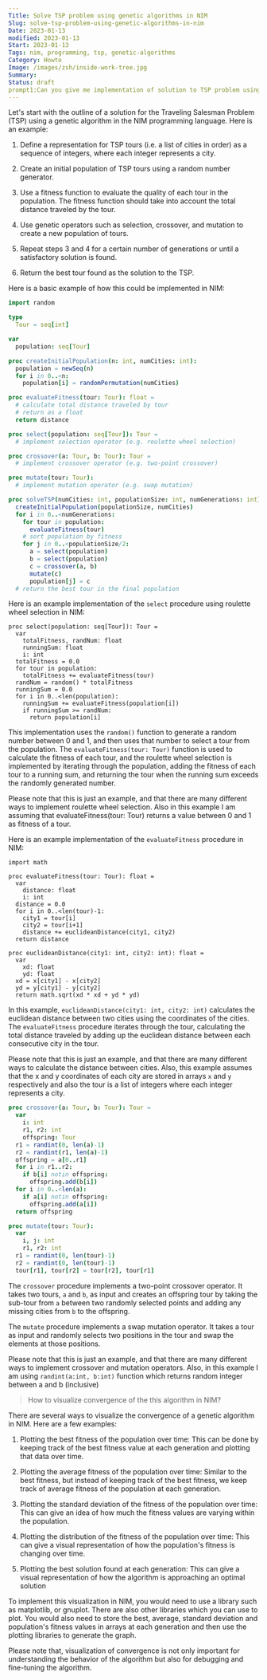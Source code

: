 ```yaml
---
Title: Solve TSP problem using genetic algorithms in NIM
Slug: solve-tsp-problem-using-genetic-algorithms-in-nim
Date: 2023-01-13
modified: 2023-01-13
Start: 2023-01-13
Tags: nim, programming, tsp, genetic-algorithms 
Category: Howto
Image: /images/zsh/inside-work-tree.jpg
Summary: 
Status: draft
prompt1:Can you give me implementation of solution to TSP problem using genetic algorithm using NIM programming language?
---
```


Let's start with the outline of a solution for the Traveling Salesman Problem (TSP) using a genetic algorithm in the NIM programming language. Here is an example:

1.  Define a representation for TSP tours (i.e. a list of cities in order) as a sequence of integers, where each integer represents a city.
    
2.  Create an initial population of TSP tours using a random number generator.
    
3.  Use a fitness function to evaluate the quality of each tour in the population. The fitness function should take into account the total distance traveled by the tour.
    
4.  Use genetic operators such as selection, crossover, and mutation to create a new population of tours.
    
5.  Repeat steps 3 and 4 for a certain number of generations or until a satisfactory solution is found.
    
6.  Return the best tour found as the solution to the TSP.
    

Here is a basic example of how this could be implemented in NIM:

```nim
import random

type
  Tour = seq[int]

var
  population: seq[Tour]

proc createInitialPopulation(n: int, numCities: int):
  population = newSeq(n)
  for i in 0..<n:
    population[i] = randomPermutation(numCities)

proc evaluateFitness(tour: Tour): float =
  # calculate total distance traveled by tour
  # return as a float
  return distance

proc select(population: seq[Tour]): Tour =
  # implement selection operator (e.g. roulette wheel selection)

proc crossover(a: Tour, b: Tour): Tour =
  # implement crossover operator (e.g. two-point crossover)

proc mutate(tour: Tour):
  # implement mutation operator (e.g. swap mutation)

proc solveTSP(numCities: int, populationSize: int, numGenerations: int):
  createInitialPopulation(populationSize, numCities)
  for i in 0..<numGenerations:
    for tour in population:
      evaluateFitness(tour)
    # sort population by fitness
    for j in 0..<populationSize/2:
      a = select(population)
      b = select(population)
      c = crossover(a, b)
      mutate(c)
      population[j] = c
  # return the best tour in the final population

```


Here is an example implementation of the `select` procedure using roulette wheel selection in NIM:
```
proc select(population: seq[Tour]): Tour =
  var
    totalFitness, randNum: float
    runningSum: float
    i: int
  totalFitness = 0.0
  for tour in population:
    totalFitness += evaluateFitness(tour)
  randNum = random() * totalFitness
  runningSum = 0.0
  for i in 0..<len(population):
    runningSum += evaluateFitness(population[i])
    if runningSum >= randNum:
      return population[i]

```

This implementation uses the `random()` function to generate a random number between 0 and 1, and then uses that number to select a tour from the population. The `evaluateFitness(tour: Tour)` function is used to calculate the fitness of each tour, and the roulette wheel selection is implemented by iterating through the population, adding the fitness of each tour to a running sum, and returning the tour when the running sum exceeds the randomly generated number.

Please note that this is just an example, and that there are many different ways to implement roulette wheel selection. Also in this example I am assuming that evaluateFitness(tour: Tour) returns a value between 0 and 1 as fitness of a tour.


Here is an example implementation of the `evaluateFitness` procedure in NIM:
```
import math

proc evaluateFitness(tour: Tour): float =
  var
    distance: float
    i: int
  distance = 0.0
  for i in 0..<len(tour)-1:
    city1 = tour[i]
    city2 = tour[i+1]
    distance += euclideanDistance(city1, city2)
  return distance

proc euclideanDistance(city1: int, city2: int): float =
  var
    xd: float
    yd: float
  xd = x[city1] - x[city2]
  yd = y[city1] - y[city2]
  return math.sqrt(xd * xd + yd * yd)

```

In this example, `euclideanDistance(city1: int, city2: int)` calculates the euclidean distance between two cities using the coordinates of the cities. The `evaluateFitness` procedure iterates through the tour, calculating the total distance traveled by adding up the euclidean distance between each consecutive city in the tour.

Please note that this is just an example, and that there are many different ways to calculate the distance between cities. Also, this example assumes that the x and y coordinates of each city are stored in arrays `x` and `y` respectively and also the tour is a list of integers where each integer represents a city.

```nim
proc crossover(a: Tour, b: Tour): Tour =
  var
    i: int
    r1, r2: int
    offspring: Tour
  r1 = randint(0, len(a)-1)
  r2 = randint(r1, len(a)-1)
  offspring = a[0..r1]
  for i in r1..r2:
    if b[i] notin offspring:
      offspring.add(b[i])
  for i in 0..<len(a):
    if a[i] notin offspring:
      offspring.add(a[i])
  return offspring

proc mutate(tour: Tour):
  var
    i, j: int
    r1, r2: int
  r1 = randint(0, len(tour)-1)
  r2 = randint(0, len(tour)-1)
  tour[r1], tour[r2] = tour[r2], tour[r1]

```

The `crossover` procedure implements a two-point crossover operator. It takes two tours, `a` and `b`, as input and creates an offspring tour by taking the sub-tour from `a` between two randomly selected points and adding any missing cities from `b` to the offspring.

The `mutate` procedure implements a swap mutation operator. It takes a tour as input and randomly selects two positions in the tour and swap the elements at those positions.

Please note that this is just an example, and that there are many different ways to implement crossover and mutation operators. Also, in this example I am using `randint(a:int, b:int)` function which returns random integer between a and b (inclusive)

> How to visualize convergence of the this algorithm in NIM?

There are several ways to visualize the convergence of a genetic algorithm in NIM. Here are a few examples:

1.  Plotting the best fitness of the population over time: This can be done by keeping track of the best fitness value at each generation and plotting that data over time.
    
2.  Plotting the average fitness of the population over time: Similar to the best fitness, but instead of keeping track of the best fitness, we keep track of average fitness of the population at each generation.
    
3.  Plotting the standard deviation of the fitness of the population over time: This can give an idea of how much the fitness values are varying within the population.
    
4.  Plotting the distribution of the fitness of the population over time: This can give a visual representation of how the population's fitness is changing over time.
    
5.  Plotting the best solution found at each generation: This can give a visual representation of how the algorithm is approaching an optimal solution
    

To implement this visualization in NIM, you would need to use a library such as matplotlib, or gnuplot. There are also other libraries which you can use to plot. You would also need to store the best, average, standard deviation and population's fitness values in arrays at each generation and then use the plotting libraries to generate the graph.

Please note that, visualization of convergence is not only important for understanding the behavior of the algorithm but also for debugging and fine-tuning the algorithm.